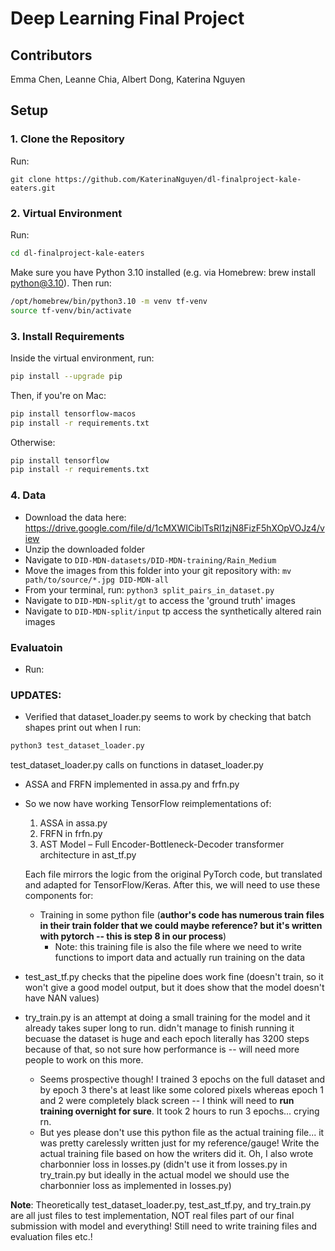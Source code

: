 # Deep Learning Final Project

## Contributors
Emma Chen, Leanne Chia, Albert Dong, Katerina Nguyen

## Setup
### 1. Clone the Repository
Run:
```
git clone https://github.com/KaterinaNguyen/dl-finalproject-kale-eaters.git
```

### 2. Virtual Environment
Run:
```zsh
cd dl-finalproject-kale-eaters
```
Make sure you have Python 3.10 installed (e.g. via Homebrew: brew install python@3.10). Then run:
```zsh
/opt/homebrew/bin/python3.10 -m venv tf-venv
source tf-venv/bin/activate
```

### 3. Install Requirements
Inside the virtual environment, run:
```zsh
pip install --upgrade pip
```
Then, if you're on Mac:
```zsh
pip install tensorflow-macos
pip install -r requirements.txt
```
Otherwise:
```zsh
pip install tensorflow
pip install -r requirements.txt
```

### 4. Data 
- Download the data here: https://drive.google.com/file/d/1cMXWICiblTsRl1zjN8FizF5hXOpVOJz4/view
- Unzip the downloaded folder
- Navigate to `DID-MDN-datasets/DID-MDN-training/Rain_Medium`
- Move the images from this folder into your git repository with: `mv path/to/source/*.jpg DID-MDN-all`
- From your terminal, run: `python3 split_pairs_in_dataset.py`
- Navigate to `DID-MDN-split/gt` to access the 'ground truth' images
- Navigate to `DID-MDN-split/input` tp access the synthetically altered rain images

### Evaluatoin
- Run: 

### UPDATES:
- Verified that dataset_loader.py seems to work by checking that batch shapes print out when I run:
```zsh
python3 test_dataset_loader.py
```
test_dataset_loader.py calls on functions in dataset_loader.py

- ASSA and FRFN implemented in assa.py and frfn.py

- So we now have working TensorFlow reimplementations of:
    1. ASSA in assa.py
    2. FRFN in frfn.py
    3. AST Model – Full Encoder-Bottleneck-Decoder transformer architecture in ast_tf.py

    Each file mirrors the logic from the original PyTorch code, but translated and adapted for TensorFlow/Keras. After this, we will need to use these components for:
    - Training in some python file (**author's code has numerous train files in their train folder that we could maybe reference? but it's written with pytorch -- this is step 8 in our process**)
        - Note: this training file is also the file where we need to write functions to import data and actually run training on the data
    
- test_ast_tf.py checks that the pipeline does work fine (doesn't train, so it won't give a good model output, but it does show that the model doesn't have NAN values)

- try_train.py is an attempt at doing a small training for the model and it already takes super long to run. didn't manage to finish running it becuase the dataset is huge and each epoch literally has 3200 steps because of that, so not sure how performance is -- will need more people to work on this more.
    - Seems prospective though! I trained 3 epochs on the full dataset and by epoch 3 there's at least like some colored pixels whereas epoch 1 and 2 were completely black screen -- I think will need to **run training overnight for sure**. It took 2 hours to run 3 epochs... crying rn. 
    - But yes please don't use this python file as the actual training file... it was pretty carelessly written just for my reference/gauge! Write the actual training file based on how the writers did it. Oh, I also wrote charbonnier loss in losses.py (didn't use it from losses.py in try_train.py but ideally in the actual model we should use the charbonnier loss as implemented in losses.py)

**Note**: Theoretically test_dataset_loader.py, test_ast_tf.py, and try_train.py are all just files to test implementation, NOT real files part of our final submission with model and everything! Still need to write training files and evaluation files etc.!